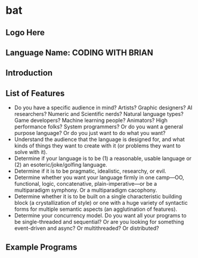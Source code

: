 # bat
## Logo Here
## Language Name: CODING WITH BRIAN
## Introduction
## List of Features
- Do you have a specific audience in mind? Artists? Graphic designers? AI researchers? Numeric and Scientific nerds? Natural language types? Game developers? Machine learning people? Animators? High performance folks? System programmers? Or do you want a general purpose language? Or do you just want to do what you want?
- Understand the audience that the language is designed for, and what kinds of things they want to create with it (or problems they want to solve with it).
- Determine if your language is to be (1) a reasonable, usable language or (2) an esoteric/joke/golfing language.
- Determine if it is to be pragmatic, idealistic, researchy, or evil.
- Determine whether you want your language firmly in one camp—OO, functional, logic, concatenative, plain-imperative—or be a multiparadigm symphony. Or a multiparadigm cacophony.
- Determine whether it is to be built on a single characteristic building block (a crystallization of style) or one with a huge variety of syntactic forms for multiple semantic aspects (an agglutination of features).
- Determine your concurrency model. Do you want all your programs to be single-threaded and sequential? Or are you looking for something event-driven and async? Or multithreaded? Or distributed?
## Example Programs
